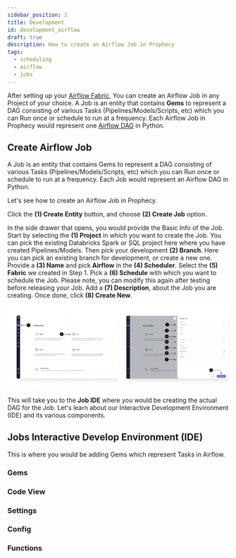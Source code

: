 ```yaml
---
sidebar_position: 2
title: Development
id: development_airflow
draft: true
description: How to create an Airflow Job in Prophecy
tags:
  - scheduling
  - airflow
  - jobs
---
```


After setting up your [Airflow Fabric](../fabric/fabric.md), You can create an Airflow Job in any Project of your choice.
A Job is an entity that contains **Gems** to represent a DAG consisting of various Tasks (Pipelines/Models/Scripts, etc) which you can Run once or schedule to run at a frequency.
Each Airflow Job in Prophecy would represent one [Airflow DAG](https://airflow.apache.org/docs/apache-airflow/stable/core-concepts/dags.html) in Python.

## Create Airflow Job

A Job is an entity that contains Gems to represent a DAG consisting of various Tasks (Pipelines/Models/Scripts, etc) which you can Run once or schedule to run at a frequency. Each Job would represent an Airflow DAG in Python.

Let's see how to create an Airflow Job in Prophecy.

Click the **(1) Create Entity** button, and choose **(2) Create Job** option.

In the side drawer that opens, you would provide the Basic Info of the Job. Start by selecting the **(1) Project** in which you want to create the Job. You can pick the existing Databricks Spark or SQL project here where you have created Pipelines/Models.
Then pick your development **(2) Branch**. Here you can pick an existing branch for development, or create a new one. Provide a **(3) Name** and pick **Airflow** in the **(4) Scheduler**. Select the **(5) Fabric** we created in Step 1.
Pick a **(6) Schedule** with which you want to schedule the Job. Please note, you can modify this again after testing before releasing your Job.
Add a **(7) Description**, about the Job you are creating. Once done, click **(8) Create New**.

![Create_Job](img/Create_Job.png)

This will take you to the **Job IDE** where you would be creating the actual DAG for the Job.
Let's learn about our Interactive Development Environment (IDE) and its various components.

## Jobs Interactive Develop Environment (IDE)

This is where you would be adding Gems which represent Tasks in Airflow.

### Gems

### Code View

### Settings

### Config

### Functions
